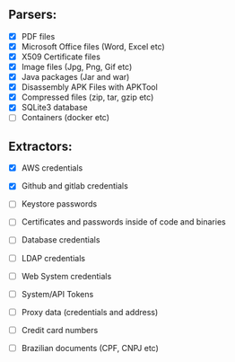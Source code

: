 ## Parsers:
* [x] PDF files
* [X] Microsoft Office files (Word, Excel etc)
* [X] X509 Certificate files
* [X] Image files (Jpg, Png, Gif etc)
* [X] Java packages (Jar and war)
* [X] Disassembly APK Files with APKTool
* [X] Compressed files (zip, tar, gzip etc)
* [X] SQLite3 database
* [ ] Containers (docker etc)

## Extractors:
* [X] AWS credentials
* [X] Github and gitlab credentials
* [ ] Keystore passwords
* [ ] Certificates and passwords inside of code and binaries
* [ ] Database credentials
* [ ] LDAP credentials
* [ ] Web System credentials
* [ ] System/API Tokens
* [ ] Proxy data (credentials and address)
* [ ] Credit card numbers
* [ ] Brazilian documents (CPF, CNPJ etc)

